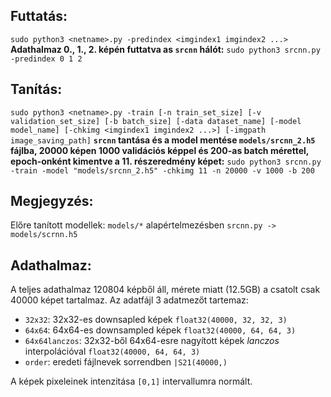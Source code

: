 ## Futtatás:
`sudo python3 <netname>.py -predindex <imgindex1 imgindex2 ...>`
**Adathalmaz 0., 1., 2. képén futtatva as `srcnn` hálót:**
`sudo python3 srcnn.py -predindex 0 1 2`

## Tanítás:
`sudo python3 <netname>.py -train [-n train_set_size] [-v validation_set_size] [-b batch_size] [-data dataset_name] [-model model_name] [-chkimg <imgindex1 imgindex2 ...>] [-imgpath image_saving_path]`
**`srcnn` tantása és a model mentése `models/srcnn_2.h5` fájlba, 20000 képen 1000 validációs képpel és 200-as batch mérettel, epoch-onként kimentve a 11. részeredmény képet:**
`sudo python3 srcnn.py -train -model "models/srcnn_2.h5" -chkimg 11 -n 20000 -v 1000 -b 200`

## Megjegyzés:
Előre tanított modellek:
`models/*` alapértelmezésben `srcnn.py -> models/scrnn.h5`


## Adathalmaz:
A teljes adathalmaz 120804 képből áll, mérete miatt (12.5GB) a csatolt csak 40000 képet tartalmaz.
Az adatfájl 3 adatmezőt tartemaz:
* `32x32`: 32x32-es downsapled képek `float32(40000, 32, 32, 3)`
* `64x64`: 64x64-es downsampled képek `float32(40000, 64, 64, 3)`
* `64x64lanczos`: 32x32-ből 64x64-esre nagyított képek _lanczos_ interpolációval `float32(40000, 64, 64, 3)`
* `order`: eredeti fájlnevek sorrendben `|S21(40000,)`

A képek pixeleinek intenzitása `[0,1]` intervallumra normált.

